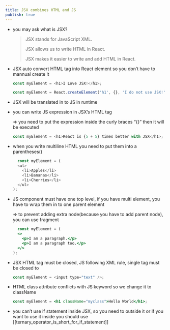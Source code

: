```yaml
---
title: JSX combines HTML and JS
publish: true
---
```


- you may ask what is JSX?
    
    > JSX stands for JavaScript XML.
    > 
    > JSX allows us to write HTML in React.
    > 
    > JSX makes it easier to write and add HTML in React.
    
- JSX auto convert HTML tag into React element so you don’t have to mannual create it
    
    ```js
    const myElement = <h1>I Love JSX!</h1>;
    
    const myElement = React.createElement('h1', {}, 'I do not use JSX!');
    ```
    
- JSX will be translated in to JS in runtime
    
- you can write JS expression in JSX’s HTML tag
    
    => you need to put the expression inside the curly braces “{}” then it will be executed
    
    ```js
    const myElement = <h1>React is {5 + 5} times better with JSX</h1>;
    ```
    
- when you write multiline HTML you need to put them into a parentheses()
    
    ```js
      const myElement = (
      <ul>
        <li>Apples</li>
        <li>Bananas</li>
        <li>Cherries</li>
      </ul>
    );
    ```
    
- JS component must have one top level, if you have multi element, you have to wrap them in to one parent element
    
    => to prevent adding extra node(because you have to add parent node), you can use fragment
    
    ```jsx
      const myElement = (
      <>
        <p>I am a paragraph.</p>
        <p>I am a paragraph too.</p>
      </>
    );
    ```
    
- JSX HTML tag must be closed, JS following XML rule, single tag must be closed to
    
    ```js
    const myElement = <input type="text" />;
    ```
    
- HTML class attribute conflicts with JS keyword so we change it to className
    
    ```jsx
    const myElement = <h1 className="myclass">Hello World</h1>;
    ```
    
- you can’t use if statement inside JSX, so you need to outside it or if you want to use it inside you should use [[ternary_operator_is_short_for_if_statement]]



